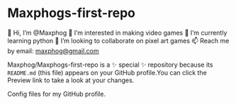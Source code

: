 # Maxphogs-first-repo
👋 Hi, I’m @Maxphog
👀 I’m interested in making video games
🌱 I’m currently learning python
💞️ I’m looking to collaborate on pixel art games
📫 Reach me by email: maxphog@gmail.com

Maxphog/Maxphogs-first-repo is a ✨ special ✨ repository because its `README.md` (this file) appears on your GitHub profile.You can click the Preview link to take a look at your changes.

Config files for my GitHub profile.
